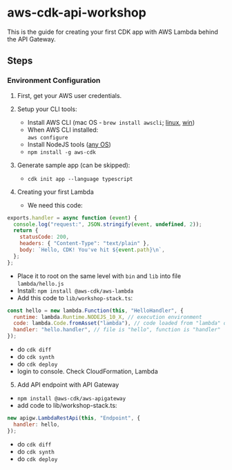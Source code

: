 # aws-cdk-api-workshop

This is the guide for creating your first CDK app with AWS Lambda behind the API Gateway.

## Steps

### Environment Configuration

1. First, get your AWS user credentials.

2. Setup your CLI tools:

   - Install AWS CLI (mac OS - `brew install awscli`; [linux](https://docs.aws.amazon.com/cli/latest/userguide/install-cliv2-linux.html), [win](https://docs.aws.amazon.com/cli/latest/userguide/install-cliv2-linux.html))
   - When AWS CLI installed:  
     `aws configure`
   - Install NodeJS tools ([any OS](https://nodejs.org/en/))
   - `npm install -g aws-cdk`

3. Generate sample app (can be skipped):

   - `cdk init app --language typescript`

4. Creating your first Lambda
   - We need this code:

```js
exports.handler = async function (event) {
  console.log("request:", JSON.stringify(event, undefined, 2));
  return {
    statusCode: 200,
    headers: { "Content-Type": "text/plain" },
    body: `Hello, CDK! You've hit ${event.path}\n`,
  };
};
```

- Place it to root on the same level with `bin` and `lib` into file
  `lambda/hello.js`
- Install: `npm install @aws-cdk/aws-lambda`
- Add this code to `lib/workshop-stack.ts`:

```js
const hello = new lambda.Function(this, "HelloHandler", {
  runtime: lambda.Runtime.NODEJS_10_X, // execution environment
  code: lambda.Code.fromAsset("lambda"), // code loaded from "lambda" directory
  handler: "hello.handler", // file is "hello", function is "handler"
});
```

- do `cdk diff`
- do `cdk synth`
- do `cdk deploy`
- login to console. Check CloudFormation, Lambda

5. Add API endpoint with API Gateway

- `npm install @aws-cdk/aws-apigateway`
- add code to lib/workshop-stack.ts:

```js
new apigw.LambdaRestApi(this, "Endpoint", {
  handler: hello,
});
```

- do `cdk diff`
- do `cdk synth`
- do `cdk deploy`
